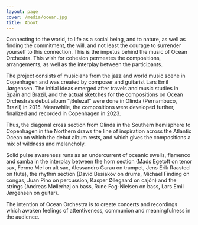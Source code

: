```yaml
---
layout: page
cover: /media/ocean.jpg
title: About
---
```

Connecting to the world, to life as a social being, and to nature, as well as finding the commitment, the will, and not least the courage to surrender yourself to this connection. This is the impetus behind the music of Ocean Orchestra. This wish for cohesion permeates the compositions, arrangements, as well as the interplay between the participants.

The project consists of musicians from the jazz and world music scene in Copenhagen and was created by composer and guitarist Lars Emil Jørgensen. The initial ideas emerged after travels and music studies in Spain and Brazil, and the actual sketches for the compositions on Ocean Orchestra’s debut album “¡Beleza!” were done in Olinda (Pernambuco, Brazil) in 2015. Meanwhile, the compositions were developed further, finalized and recorded in Copenhagen in 2023.

Thus, the diagonal cross section from Olinda in the Southern hemisphere to Copenhagen in the Northern draws the line of inspiration across the Atlantic Ocean on which the debut album rests, and which gives the compositions a mix of wildness and melancholy.

Solid pulse awareness runs as an undercurrent of oceanic swells, flamenco and samba in the interplay between the horn section (Mads Egetoft on tenor sax, Fermo Mel on alt sax, Alessandro Garau on trumpet, Jens Erik Raasted on flute), the rhythm section (David Besiakov on drums, Michael Finding on congas, Juan Pino on percussion, Kasper Øllegaard on cajón) and the strings (Andreas Møllerhøj on bass, Rune Fog-Nielsen on bass, Lars Emil Jørgensen on guitar).

The intention of Ocean Orchestra is to create concerts and recordings which awaken feelings of attentiveness, communion and meaningfulness in the audience.